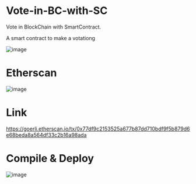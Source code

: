 
# Vote-in-BC-with-SC
Vote in BlockChain with SmartContract.

A smart contract to make a votationg

![image](https://user-images.githubusercontent.com/42863568/214154225-2835f30f-b567-4af7-9108-dc68a7dd0d18.png)

# Etherscan

![image](https://user-images.githubusercontent.com/42863568/214154327-d9e60f32-18db-4f2d-8999-4ecbc78c09d5.png)

# Link

https://goerli.etherscan.io/tx/0x77df9c2153525a677b87dd710bdf9f5b879d6e68beda8a564df33c2b16a98ada

# Compile & Deploy

![image](https://user-images.githubusercontent.com/42863568/214154505-5a7784cd-9a87-4490-983e-f7f23056f541.png)
